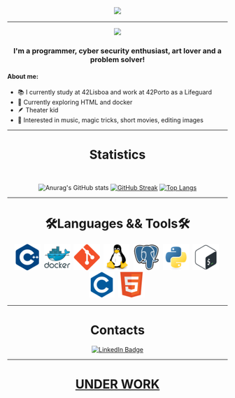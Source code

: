 <div id="header" align="center">
  <img src="https://media.tenor.com/gRUajvfsfpIAAAAi/microsoft-hackathon.gif" width="320"/>
</div>

---

<div id="profile" align="center">
  <img src="https://media.tenor.com/q4L3wKD-P7YAAAAj/hydra-we-bhack.gif" width="150"/>
  <h3 align="center"> I'm a programmer, cyber security enthusiast, art lover and a problem solver!</h3>
</div>

<h4>
  About me:
</h4>

   - 📚 I currently study at 42Lisboa and work at 42Porto as a Lifeguard
   - 🔭 Currently exploring HTML and docker
   - 🪶 Theater kid
   - 🎵 Interested in music, magic tricks, short movies, editing images

<!------
---

<div id="stats">
  <h1 align="center"> Projects </h1>
  <h3 align="center"> Wall of fame for projects I think are worth mentioning </h3>
</div>
------->
---

<div id="stats" align="center">
  <h1 align="center"> Statistics </h1>
  <img src="https://komarev.com/ghpvc/?username=RealMadnessWorld&style=flat-square&color=green" alt="" width="150"/>
  
  ![Anurag's GitHub stats](https://github-readme-stats.vercel.app/api?username=RealMadnessWorld&show_icons=true&theme=chartreuse-dark)
  [![GitHub Streak](https://streak-stats.demolab.com/?user=RealMadnessWorld&theme=chartreuse-dark)](https://git.io/streak-stats)
  [![Top Langs](https://github-readme-stats.vercel.app/api/top-langs/?username=RealMadnessWorld&layout=compact&langs_count=10&theme=chartreuse-dark)](https://github.com/anuraghazra/github-readme-stats)
  
</div>

---


<h1 align="center">
  🛠️Languages && Tools🛠️
</h1>

<div align="center">
    <img src="https://github.com/devicons/devicon/blob/master/icons/cplusplus/cplusplus-plain.svg" title="C++" alt="C++" width="60" height="60"/>&nbsp;
    <img src="https://github.com/devicons/devicon/blob/master/icons/docker/docker-original-wordmark.svg" title="Docker" alt="Docker" width="60" height="60"/>&nbsp;
    <img src="https://github.com/devicons/devicon/blob/master/icons/git/git-original.svg" title="Git" alt="Git" width="60" height="60"/>&nbsp;
    <img src="https://github.com/devicons/devicon/blob/master/icons/linux/linux-original.svg" title="Linux" alt="Linux" width="60" height="60"/>&nbsp;
    <img src="https://github.com/devicons/devicon/blob/master/icons/postgresql/postgresql-original.svg" title="Postgresql" alt="Postgresql" width="60" height="60"/>&nbsp;
    <img src="https://github.com/devicons/devicon/blob/master/icons/python/python-original.svg" title="Python" alt="Python" width="60" height="60"/>&nbsp;
    <img src="https://github.com/devicons/devicon/blob/master/icons/bash/bash-original.svg" title="Bash" alt="Bash" width="60" height="60"/>&nbsp;
    <img src="https://github.com/devicons/devicon/blob/master/icons/c/c-plain.svg" title="C" alt="C" width="60" height="60"/>&nbsp;
    <img src="https://github.com/devicons/devicon/blob/master/icons/html5/html5-original.svg" title="HTML" alt="HTML" width="60" height="60"/>&nbsp;
</div>


---

<h1 align="center">
  Contacts
</h1>

<div id="badges" align="center">
  <a href="https://www.linkedin.com/in/jo%C3%A3o-ars%C3%A9nio-a10314236/">
    <img src="https://img.shields.io/badge/LinkedIn-blue?style=for-the-badge&logo=linkedin&logoColor=white" alt="LinkedIn Badge"/>
</div>

---

<h1 align="center">
  UNDER WORK
</h1>

<!-------
- 👀 I’m interested in ...
- 🌱 I’m currently learning ...
- 💞️ I’m looking to collaborate on ...
- 📫 How to reach me ...
----->

<!---
RealMadnessWorld/RealMadnessWorld is a ✨ special ✨ repository because its `README.md` (this file) appears on your GitHub profile.
You can click the Preview link to take a look at your changes.
--->
